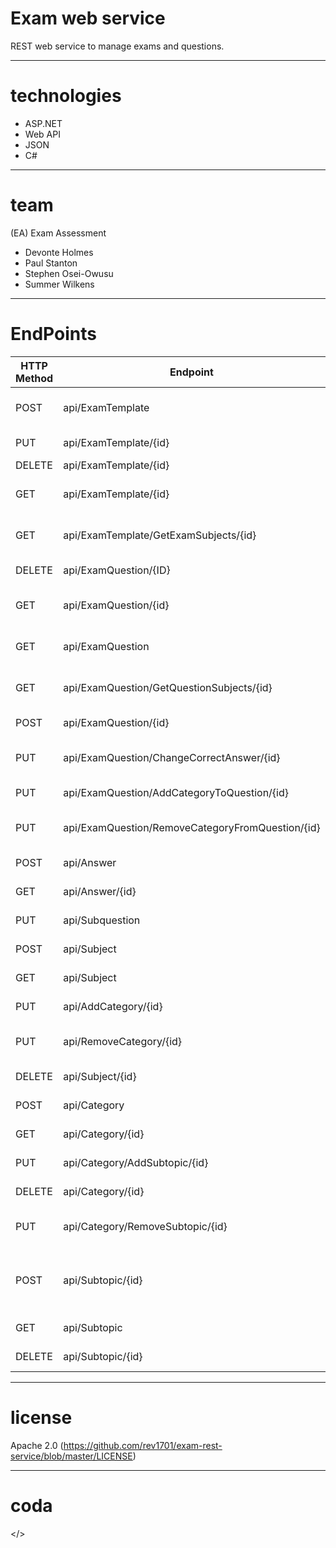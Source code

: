 # Exam web service
REST web service to manage exams and questions.


---
# technologies
- ASP.NET
- Web API
- JSON
- C#


---
# team
(EA) Exam Assessment
- Devonte Holmes
- Paul Stanton
- Stephen Osei-Owusu
- Summer Wilkens

---
# EndPoints
 | HTTP Method | Endpoint | URI Params | Body Params| Result Set | Description
 | --- | --- | --- | --- | --- | ---| 
 |	POST |	api/ExamTemplate |	none |	ExamTemplate | non |	CreateNew Exam Template
 | 	PUT |	api/ExamTemplate/{id} | ExamTemplateID | ExamQuestionID | none | Add Question to Test
 |	DELETE |	api/ExamTemplate/{id} |	ExamTemplateID | ExamTemplateID | none | none |	Delete ExamTemplate
 |	GET |	api/ExamTemplate/{id} |	ExamTemplateID| none | Exam Template | Return Full Exam Template |
 |	GET |	api/ExamTemplate/GetExamSubjects/{id} |	ExamTemplateID |	none | List of Subjects | Return All Subjects in an Examtemplate |
 |	DELETE |	api/ExamQuestion/{ID} |	QuestionID |	None |	None |	delete question |
 |	GET |	api/ExamQuestion/{id} |	questionID |	none |	ExamQuestion |	Return specific question |
 |	GET |	api/ExamQuestion |	none |	none |	ListOfExamQuestions |	 return each question in database |
 |	GET |	api/ExamQuestion/GetQuestionSubjects/{id} |	questionID |	none |	ListOFSubjects |	return all subjects in a question |
 |	POST |	api/ExamQuestion/{id} |	QuestionID |	ExamQuestion |	None |	Create New Question |
 |	PUT |	api/ExamQuestion/ChangeCorrectAnswer/{id} |	questionID |	Answer |	none |	Change Correct Answer |
 |	PUT |	api/ExamQuestion/AddCategoryToQuestion/{id} |	questionID |	categoryID |	None |	add category to question |
 |	PUT |	api/ExamQuestion/RemoveCategoryFromQuestion/{id} |	questionID |	categoryID |	None |	remove category from question |
 |	POST |	api/Answer |	none |	Answer | none | create new answer |
 |	GET |	api/Answer/{id} |	SubquestionId |	none | Answer |	get a specific answer
 |	PUT |	api/Subquestion |	SubquestionId |	Subquestion | none | add answer to question |
 |	POST |	api/Subject |	none |	Subject	 | none |	create new subject |
 |	GET |	api/Subject |	none |	none | List of Subjects | return all subjects |
 |	PUT |	api/AddCategory/{id} |	SubjectId |	Category | none | add category to subject |
 |	PUT |	api/RemoveCategory/{id} |	SubjectId |	Category | none |		remove category from subject |
 |	DELETE |	api/Subject/{id} |	SubjectId |	none | none| 		delete subtopic |
 |	POST |	api/Category |	SubjectId |	Category | none |		create new category |
 |	GET |	api/Category/{id} |	none |	none | List of Categories |		return all categories |
 |	PUT |	api/Category/AddSubtopic/{id} |	CategoryId |	subtopic | none | add subtopic to category |
 |	DELETE |	api/Category/{id} |	CategoryId	none | none | none |		delete category |
 |	PUT |	api/Category/RemoveSubtopic/{id} |	CategoryId |	subtopic| none |		remove subtopic from category |
 |	POST |	api/Subtopic/{id} |	CategoryId |	subtopic | none |	Subtopic and Category attached to	create new subtopic |
 |	GET |	api/Subtopic |	none |	none |	List of Subtopics |	return all subtopics |
 |	DELETE |	api/Subtopic/{id} |	int SubtopicId |	none |	Subtopic that was deleted | delete subtopic |
---
# license
Apache 2.0 (https://github.com/rev1701/exam-rest-service/blob/master/LICENSE)

---
# coda
</>
